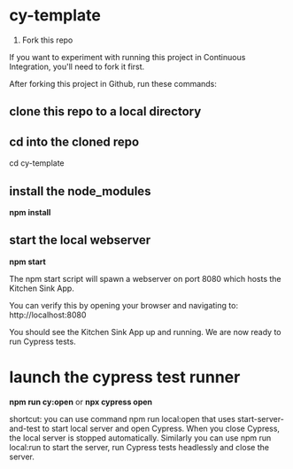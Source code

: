 # cy-template

1. Fork this repo

If you want to experiment with running this project in Continuous Integration, you'll need to fork it first.

After forking this project in Github, run these commands:

## clone this repo to a local directory


## cd into the cloned repo
cd cy-template

## install the node_modules
**npm install**

## start the local webserver
**npm start**
  
The npm start script will spawn a webserver on port 8080 which hosts the Kitchen Sink App.

You can verify this by opening your browser and navigating to: http://localhost:8080

You should see the Kitchen Sink App up and running. We are now ready to run Cypress tests.

# launch the cypress test runner
  
**npm run cy:open**
  or 
**npx cypress open**
  
  
shortcut: you can use command npm run local:open that uses start-server-and-test to start local server and open Cypress. When you close Cypress, the local server is stopped automatically. Similarly you can use npm run local:run to start the server, run Cypress tests headlessly and close the server.


